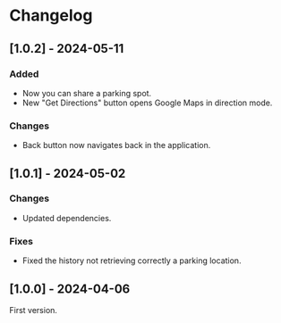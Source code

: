 # Changelog

## [1.0.2] - 2024-05-11

### Added

- Now you can share a parking spot.
- New "Get Directions" button opens Google Maps in direction mode.

### Changes

- Back button now navigates back in the application.

## [1.0.1] - 2024-05-02

### Changes

- Updated dependencies.

### Fixes

- Fixed the history not retrieving correctly a parking location.

## [1.0.0] - 2024-04-06

First version.
